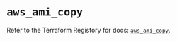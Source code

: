 # `aws_ami_copy`

Refer to the Terraform Registory for docs: [`aws_ami_copy`](https://registry.terraform.io/providers/hashicorp/aws/5.15.0/docs/resources/ami_copy).
